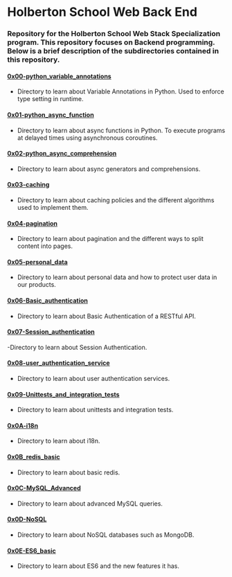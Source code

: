# Holberton School Web Back End

### Repository for the Holberton School Web Stack Specialization program. This repository focuses on Backend programming. Below is a brief description of the subdirectories contained in this repository.

#### [0x00-python_variable_annotations](./0x00-python_variable_annotations)

- Directory to learn about Variable Annotations in Python. Used to enforce type setting in runtime.

#### [0x01-python_async_function](./0x01-python_async_function)

- Directory to learn about async functions in Python. To execute programs at delayed times using asynchronous coroutines.

#### [0x02-python_async_comprehension](./0x02-python_async_comprehension)

- Directory to learn about async generators and comprehensions.

#### [0x03-caching](./0x03-caching)

- Directory to learn about caching policies and the different algorithms used to implement them.

#### [0x04-pagination](./0x04-pagination)

- Directory to learn about pagination and the different ways to split content into pages.

#### [0x05-personal_data](./0x05-personal_data)

- Directory to learn about personal data and how to protect user data in our products.

#### [0x06-Basic_authentication](./0x06-Basic_authentication)

- Directory to learn about Basic Authentication of a RESTful API.

#### [0x07-Session_authentication](./0x07-Session_authentication)

-Directory to learn about Session Authentication.

#### [0x08-user_authentication_service](./0x08-user_authentication_service)

- Directory to learn about user authentication services.

#### [0x09-Unittests_and_integration_tests](./0x09-Unittests_and_integration_tests)

- Directory to learn about unittests and integration tests.

#### [0x0A-i18n](./0x0A-i18n)

- Directory to learn about i18n.

#### [0x0B_redis_basic](./0x0B_redis_basic)

- Directory to learn about basic redis.

#### [0x0C-MySQL_Advanced](./0x0C-MySQL_Advanced)

- Directory to learn about advanced MySQL queries.

#### [0x0D-NoSQL](./0x0D-NoSQL)

- Directory to learn about NoSQL databases such as MongoDB.

#### [0x0E-ES6_basic](./0x0E-ES6_basic)

- Directory to learn about ES6 and the new features it has.
